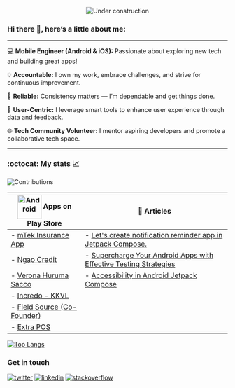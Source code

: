 <div align="center">
  
![Under construction](https://user-images.githubusercontent.com/282759/84681715-8c7cb580-af02-11ea-85a4-05d069c72121.gif)

</div>

### Hi there 👋, here’s a little about me:
---

💻 **Mobile Engineer (Android & iOS):** Passionate about exploring new tech and building great apps!

💡 **Accountable:** I own my work, embrace challenges, and strive for continuous improvement.

🔧 **Reliable:** Consistency matters — I’m dependable and get things done.

🤖 **User-Centric:** I leverage smart tools to enhance user experience through data and feedback.

🌐 **Tech Community Volunteer:** I mentor aspiring developers and promote a collaborative tech space.

---


### :octocat: My stats :chart_with_upwards_trend:

![Contributions](https://github-readme-streak-stats.herokuapp.com/?user=RocqJones&theme=transparent&hide_border=true&mode=weekly)
<!-- [![RocqJones's github stats](https://github-readme-stats.vercel.app/api?username=RocqJones&show_icons=true&line_height=21&show_icons=true&theme=transparent&hide_border=true&count_private=true)](https://github.com/anuraghazra/github-readme-stats) -->

| <img align="center" alt="Android" width="55" src="https://media.giphy.com/media/Y4bzv6DYbYzy8jDnoW/giphy.gif"/> Apps on Play Store  | 📝 Articles |
| --- | --- |
| - [mTek Insurance App](https://play.google.com/store/apps/details?id=com.hillcroft.apps.mtek) | - [Let's create notification reminder app in Jetpack Compose.](https://dev.to/rocqjones/lets-create-notification-reminder-app-in-jetpack-compose-2iae) |
| - [Ngao Credit](https://play.google.com/store/apps/details?id=com.extrainch.ngaocredit) | - [Supercharge Your Android Apps with Effective Testing Strategies](https://dev.to/rocqjones/supercharge-your-android-apps-with-effective-testing-strategies-161p) |
| - [Verona Huruma Sacco](https://play.google.com/store/apps/details?id=com.extrainch.vhs)| - [Accessibility in Android Jetpack Compose](https://dev.to/rocqjones/accessibility-in-android-jetpack-compose-1m6)|
| - [Incredo - KKVL](https://play.google.com/store/apps/details?id=com.extrainch.kkvl) | |
| - [Field Source (Co-Founder)](https://play.google.com/store/apps/details?id=com.apps.fieldsource) | |
| - [Extra POS](https://play.google.com/store/apps/details?id=com.extrainch.extrapos) | |

[![Top Langs](https://github-readme-stats.vercel.app/api/top-langs/?username=RocqJones&show_icons=true&layout=compact&theme=transparent&hide_border=true&langs_count=10&hide=html,css,jupyter%20notebook,hack&count_private=true)](https://github.com/anuraghazra/github-readme-stats)

### Get in touch
<p>
  <a href="https://twitter.com/RocqJones"><img src="https://img.icons8.com/color/50/000000/twitter-squared.png" alt="twitter"/></a>
  <a href="https://www.linkedin.com/in/jones-mbindyo/"><img src="https://img.icons8.com/color/50/000000/linkedin.png" alt="linkedin"/></a>
  <a href="https://stackoverflow.com/users/11779588/rocqjones"><img src="https://img.icons8.com/color/50/000000/stackoverflow.png" alt="stackoverflow"/></a>
<p>
